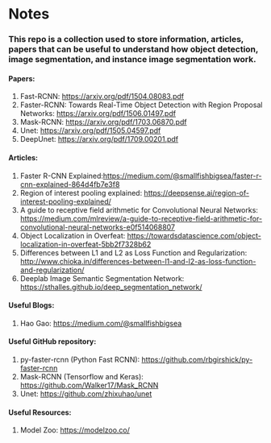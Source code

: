 # Notes

### This repo is a collection used to store information, articles, papers that can be useful to understand how object detection, image segmentation, and instance image segmentation work.


#### Papers:
1. Fast-RCNN: https://arxiv.org/pdf/1504.08083.pdf
2. Faster-RCNN: Towards Real-Time Object Detection with Region Proposal Networks: https://arxiv.org/pdf/1506.01497.pdf
3. Mask-RCNN: https://arxiv.org/pdf/1703.06870.pdf
4. Unet: https://arxiv.org/pdf/1505.04597.pdf
5. DeepUnet: https://arxiv.org/pdf/1709.00201.pdf

#### Articles:
1. Faster R-CNN Explained:https://medium.com/@smallfishbigsea/faster-r-cnn-explained-864d4fb7e3f8
2. Region of interest pooling explained: https://deepsense.ai/region-of-interest-pooling-explained/
3. A guide to receptive field arithmetic for Convolutional Neural Networks: https://medium.com/mlreview/a-guide-to-receptive-field-arithmetic-for-convolutional-neural-networks-e0f514068807
4. Object Localization in Overfeat: https://towardsdatascience.com/object-localization-in-overfeat-5bb2f7328b62
5. Differences between L1 and L2 as Loss Function and Regularization: http://www.chioka.in/differences-between-l1-and-l2-as-loss-function-and-regularization/
6. Deeplab Image Semantic Segmentation Network: https://sthalles.github.io/deep_segmentation_network/

#### Useful Blogs:
1. Hao Gao: https://medium.com/@smallfishbigsea

#### Useful GitHub repository:
1. py-faster-rcnn (Python Fast RCNN): https://github.com/rbgirshick/py-faster-rcnn
2. Mask-RCNN (Tensorflow and Keras): https://github.com/Walker17/Mask_RCNN
3. Unet: https://github.com/zhixuhao/unet

#### Useful Resources:
1. Model Zoo: https://modelzoo.co/
